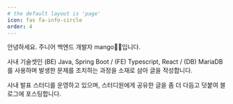 ```yaml
---
# the default layout is 'page'
icon: fas fa-info-circle
order: 4
---
```


안녕하세요. 주니어 백엔드 개발자 mango👩‍💻입니다. 

사내 기술셋인 (BE) Java, Spring Boot / (FE) Typescript, React / (DB) MariaDB 를 사용하며 발생한 문제를 조치하는 과정을 소재로 삼아 글을 작성합니다.

사내 발표 스터디를 운영하고 있으며, 스터디원에게 공유한 글을 좀 더 다듬고 덧붙여 블로그에 포스팅합니다.
